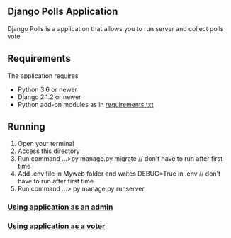  ## Django Polls Application
Django Polls is a application that allows you to run server and collect
polls vote

 ## Requirements

 The application requires
 * Python 3.6 or newer
 * Django 2.1.2 or newer
 * Python add-on modules as in [requirements.txt](requirements.txt)

 ## Running

1. Open your terminal
2. Access this directory
3. Run command ...\>py manage.py migrate                            // don't have to run after first time
4. Add .env file in Myweb folder and writes DEBUG=True in .env      // don't have to run after first time
4. Run command ...\> py manage.py runserver

### [Using application as an admin](ASADMIN.md)

### [Using application as a voter](ASUSER.md)
